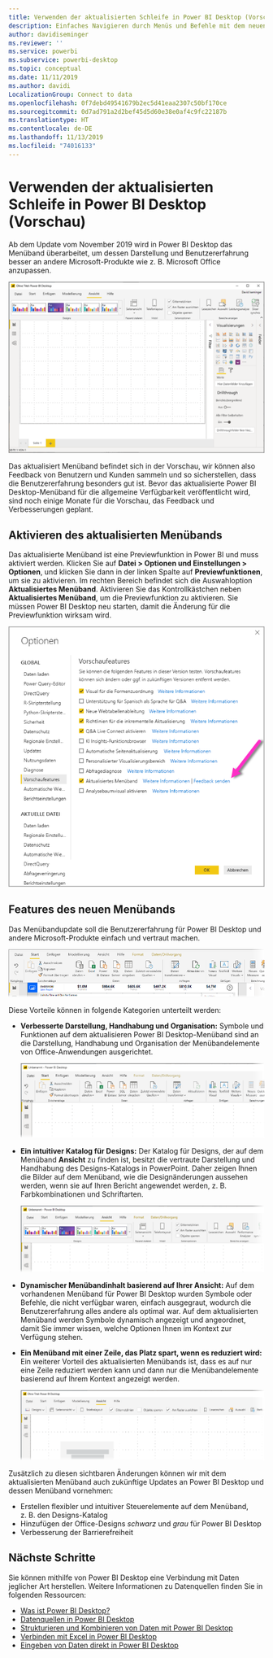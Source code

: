 ```yaml
---
title: Verwenden der aktualisierten Schleife in Power BI Desktop (Vorschau)
description: Einfaches Navigieren durch Menüs und Befehle mit dem neuen Menüband in Power BI Desktop
author: davidiseminger
ms.reviewer: ''
ms.service: powerbi
ms.subservice: powerbi-desktop
ms.topic: conceptual
ms.date: 11/11/2019
ms.author: davidi
LocalizationGroup: Connect to data
ms.openlocfilehash: 0f7debd49541679b2ec5d41eaa2307c50bf170ce
ms.sourcegitcommit: 0d7ad791a2d2bef45d5d60e38e0af4c9fc22187b
ms.translationtype: HT
ms.contentlocale: de-DE
ms.lasthandoff: 11/13/2019
ms.locfileid: "74016133"
---
```

# <a name="use-the-updated-ribbon-in-power-bi-desktop-preview"></a>Verwenden der aktualisierten Schleife in Power BI Desktop (Vorschau)

Ab dem Update vom November 2019 wird in Power BI Desktop das Menüband überarbeitet, um dessen Darstellung und Benutzererfahrung besser an andere Microsoft-Produkte wie z. B. Microsoft Office anzupassen.

![Neues Menüband in Power BI Desktop](media/desktop-ribbon/desktop-ribbon-02.png)

Das aktualisiert Menüband befindet sich in der Vorschau, wir können also Feedback von Benutzern und Kunden sammeln und so sicherstellen, dass die Benutzererfahrung besonders gut ist. Bevor das aktualisierte Power BI Desktop-Menüband für die allgemeine Verfügbarkeit veröffentlicht wird, sind noch einige Monate für die Vorschau, das Feedback und Verbesserungen geplant. 

## <a name="how-to-enable-the-updated-ribbon"></a>Aktivieren des aktualisierten Menübands

Das aktualisierte Menüband ist eine Previewfunktion in Power BI und muss aktiviert werden. Klicken Sie auf **Datei > Optionen und Einstellungen > Optionen**, und klicken Sie dann in der linken Spalte auf **Previewfunktionen**, um sie zu aktivieren. Im rechten Bereich befindet sich die Auswahloption **Aktualisiertes Menüband**. Aktivieren Sie das Kontrollkästchen neben **Aktualisiertes Menüband**, um die Previewfunktion zu aktivieren. Sie müssen Power BI Desktop neu starten, damit die Änderung für die Previewfunktion wirksam wird.

![Die aktualisierte Menübandoption in Power BI Desktop](media/desktop-ribbon/desktop-ribbon-01.png)


## <a name="features-of-the-new-ribbon"></a>Features des neuen Menübands

Das Menübandupdate soll die Benutzererfahrung für Power BI Desktop und andere Microsoft-Produkte einfach und vertraut machen. 

![Neues Menüband in Power BI Desktop](media/desktop-ribbon/desktop-ribbon-03.png)

Diese Vorteile können in folgende Kategorien unterteilt werden:

* **Verbesserte Darstellung, Handhabung und Organisation:** Symbole und Funktionen auf dem aktualisieren Power BI Desktop-Menüband sind an die Darstellung, Handhabung und Organisation der Menübandelemente von Office-Anwendungen ausgerichtet.

    ![Verbesserte Darstellung und Handhabung](media/desktop-ribbon/desktop-ribbon-04.png)

* **Ein intuitiver Katalog für Designs:** Der Katalog für Designs, der auf dem Menüband **Ansicht** zu finden ist, besitzt die vertraute Darstellung und Handhabung des Designs-Katalogs in PowerPoint. Daher zeigen Ihnen die Bilder auf dem Menüband, wie die Designänderungen aussehen werden, wenn sie auf Ihren Bericht angewendet werden, z. B. Farbkombinationen und Schriftarten. 

    ![Verbesserte Designs](media/desktop-ribbon/desktop-ribbon-05.png)

* **Dynamischer Menübandinhalt basierend auf Ihrer Ansicht:** Auf dem vorhandenen Menüband für Power BI Desktop wurden Symbole oder Befehle, die nicht verfügbar waren, einfach ausgegraut, wodurch die Benutzererfahrung alles andere als optimal war. Auf dem aktualisierten Menüband werden Symbole dynamisch angezeigt und angeordnet, damit Sie immer wissen, welche Optionen Ihnen im Kontext zur Verfügung stehen.

* **Ein Menüband mit einer Zeile, das Platz spart, wenn es reduziert wird:** Ein weiterer Vorteil des aktualisierten Menübands ist, dass es auf nur eine Zeile reduziert werden kann und dann nur die Menübandelemente basierend auf Ihrem Kontext angezeigt werden. 

    ![Verbesserte Designs](media/desktop-ribbon/desktop-ribbon-06.png)

Zusätzlich zu diesen sichtbaren Änderungen können wir mit dem aktualisierten Menüband auch zukünftige Updates an Power BI Desktop und dessen Menüband vornehmen:

* Erstellen flexibler und intuitiver Steuerelemente auf dem Menüband, z. B. den Designs-Katalog
* Hinzufügen der Office-Designs *schwarz* und *grau* für Power BI Desktop
* Verbesserung der Barrierefreiheit


## <a name="next-steps"></a>Nächste Schritte
Sie können mithilfe von Power BI Desktop eine Verbindung mit Daten jeglicher Art herstellen. Weitere Informationen zu Datenquellen finden Sie in folgenden Ressourcen:

* [Was ist Power BI Desktop?](desktop-what-is-desktop.md)
* [Datenquellen in Power BI Desktop](desktop-data-sources.md)
* [Strukturieren und Kombinieren von Daten mit Power BI Desktop](desktop-shape-and-combine-data.md)
* [Verbinden mit Excel in Power BI Desktop](desktop-connect-excel.md)   
* [Eingeben von Daten direkt in Power BI Desktop](desktop-enter-data-directly-into-desktop.md)   

